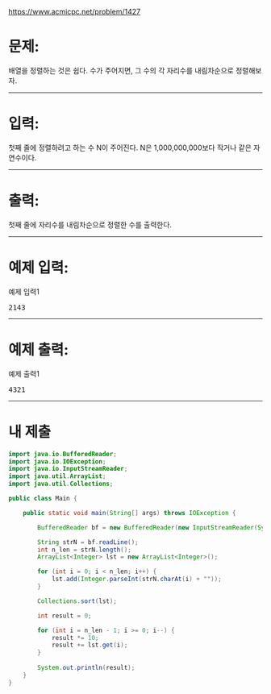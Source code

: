 https://www.acmicpc.net/problem/1427

# 문제: 
배열을 정렬하는 것은 쉽다. 수가 주어지면, 그 수의 각 자리수를 내림차순으로 정렬해보자.

---
# 입력:
첫째 줄에 정렬하려고 하는 수 N이 주어진다. N은 1,000,000,000보다 작거나 같은 자연수이다.

---
# 출력: 
첫째 줄에 자리수를 내림차순으로 정렬한 수를 출력한다.

---
# 예제 입력:

예제 입력1
<pre>
2143
</pre>

---
# 예제 출력:

예제 출력1
<pre>
4321
</pre>

---
# 내 제출

~~~java
import java.io.BufferedReader;
import java.io.IOException;
import java.io.InputStreamReader;
import java.util.ArrayList;
import java.util.Collections;

public class Main {

	public static void main(String[] args) throws IOException {

		BufferedReader bf = new BufferedReader(new InputStreamReader(System.in));

		String strN = bf.readLine();
		int n_len = strN.length();
		ArrayList<Integer> lst = new ArrayList<Integer>();

		for (int i = 0; i < n_len; i++) {
			lst.add(Integer.parseInt(strN.charAt(i) + ""));
		}

		Collections.sort(lst);

		int result = 0;

		for (int i = n_len - 1; i >= 0; i--) {
			result *= 10;
			result += lst.get(i);
		}
		
		System.out.println(result);
	}
}
~~~